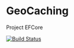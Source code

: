 # GeoCaching
Project EFCore


[![Build Status](https://dev.azure.com/waelhsn/General/_apis/build/status/waelhsn.GeoCaching?branchName=master)](https://dev.azure.com/waelhsn/General/_build/latest?definitionId=1&branchName=master)
